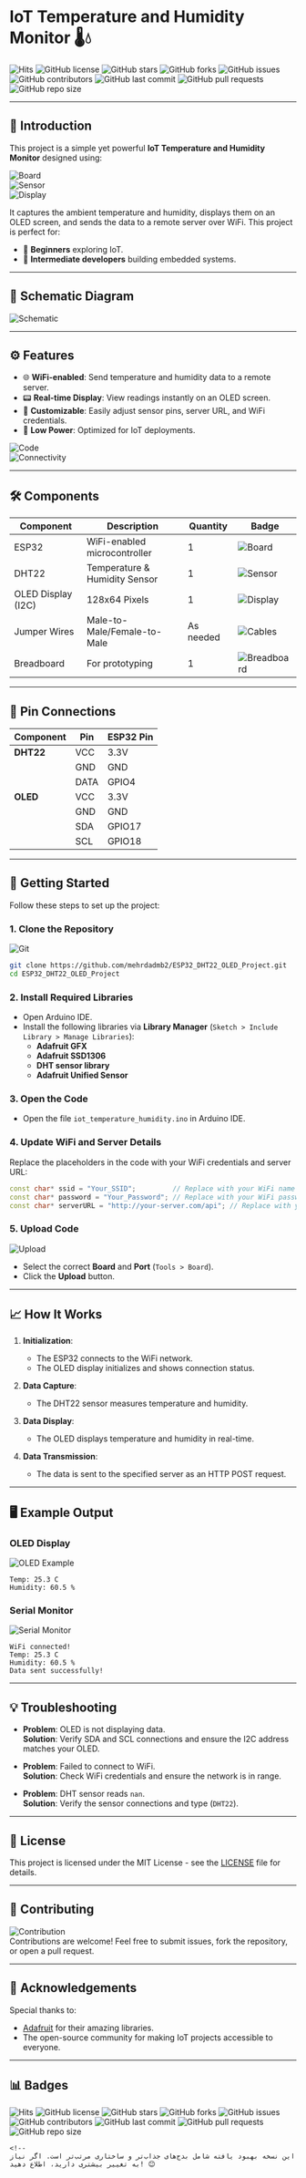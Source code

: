 # IoT Temperature and Humidity Monitor 🌡️💧

![Hits](https://hits.seeyoufarm.com/api/count/incr/badge.svg?url=https%3A%2F%2Fgithub.com%2Fmehrdadmb2%2FESP32_DHT22_OLED_Project&count_bg=%2379C83D&title_bg=%23555555&icon=github.svg&icon_color=%23E7E7E7&title=visits&edge_flat=false)
![GitHub license](https://img.shields.io/github/license/mehrdadmb2/ESP32_DHT22_OLED_Project)
![GitHub stars](https://img.shields.io/github/stars/mehrdadmb2/ESP32_DHT22_OLED_Project?style=social)
![GitHub forks](https://img.shields.io/github/forks/mehrdadmb2/ESP32_DHT22_OLED_Project?style=social)
![GitHub issues](https://img.shields.io/github/issues/mehrdadmb2/ESP32_DHT22_OLED_Project)
![GitHub contributors](https://img.shields.io/github/contributors/mehrdadmb2/ESP32_DHT22_OLED_Project)
![GitHub last commit](https://img.shields.io/github/last-commit/mehrdadmb2/ESP32_DHT22_OLED_Project)
![GitHub pull requests](https://img.shields.io/github/issues-pr/mehrdadmb2/ESP32_DHT22_OLED_Project)
![GitHub repo size](https://img.shields.io/github/repo-size/mehrdadmb2/ESP32_DHT22_OLED_Project)

---

## 📜 Introduction

This project is a simple yet powerful **IoT Temperature and Humidity Monitor** designed using:

![Board](https://img.shields.io/badge/Board-ESP32-%2344CC11?style=plastic&logo=esp32&logoColor=white)  
![Sensor](https://img.shields.io/badge/Sensor-DHT22-%23FFCC00?style=plastic&logo=sensor&logoColor=black)  
![Display](https://img.shields.io/badge/Display-OLED-%237D7D7D?style=plastic&logo=display&logoColor=white)

It captures the ambient temperature and humidity, displays them on an OLED screen, and sends the data to a remote server over WiFi. This project is perfect for:
- 🌟 **Beginners** exploring IoT.
- 🚀 **Intermediate developers** building embedded systems.

---

## 📸 Schematic Diagram

![Schematic](PIC/Schematic.png)

---

## ⚙️ Features

- 🌐 **WiFi-enabled**: Send temperature and humidity data to a remote server.
- 📟 **Real-time Display**: View readings instantly on an OLED screen.
- 🔧 **Customizable**: Easily adjust sensor pins, server URL, and WiFi credentials.
- 🔋 **Low Power**: Optimized for IoT deployments.

![Code](https://img.shields.io/badge/Code-Arduino%20C-%234078D7?style=plastic&logo=arduino&logoColor=white)  
![Connectivity](https://img.shields.io/badge/Connectivity-WiFi-%230077B5?style=plastic&logo=wifi&logoColor=white)

---

## 🛠️ Components

| **Component**         | **Description**               | **Quantity** | **Badge**                                |
|-----------------------|------------------------------|--------------|------------------------------------------|
| ESP32                 | WiFi-enabled microcontroller | 1            | ![Board](https://img.shields.io/badge/Board-ESP32-%2344CC11?style=plastic&logo=esp32&logoColor=white) |
| DHT22                 | Temperature & Humidity Sensor| 1            | ![Sensor](https://img.shields.io/badge/Sensor-DHT22-%23FFCC00?style=plastic&logo=sensor&logoColor=black) |
| OLED Display (I2C)    | 128x64 Pixels                 | 1            | ![Display](https://img.shields.io/badge/Display-OLED-%237D7D7D?style=plastic&logo=display&logoColor=white) |
| Jumper Wires          | Male-to-Male/Female-to-Male   | As needed    | ![Cables](https://img.shields.io/badge/Wires-Jumper-%23FF6347?style=plastic&logo=wireguard&logoColor=black) |
| Breadboard            | For prototyping              | 1            | ![Breadboard](https://img.shields.io/badge/Tools-Breadboard-%23F9D342?style=plastic&logo=tools&logoColor=black) |

---

## 🔌 Pin Connections

| **Component** | **Pin** | **ESP32 Pin** |
|---------------|---------|---------------|
| **DHT22**     | VCC     | 3.3V          |
|               | GND     | GND           |
|               | DATA    | GPIO4         |
| **OLED**      | VCC     | 3.3V          |
|               | GND     | GND           |
|               | SDA     | GPIO17        |
|               | SCL     | GPIO18        |

---

## 🚀 Getting Started

Follow these steps to set up the project:

### **1. Clone the Repository**
![Git](https://img.shields.io/badge/Command-Git-%23F1502F?style=plastic&logo=git&logoColor=white)
```bash
git clone https://github.com/mehrdadmb2/ESP32_DHT22_OLED_Project.git
cd ESP32_DHT22_OLED_Project
```

### **2. Install Required Libraries**
- Open Arduino IDE.  
- Install the following libraries via **Library Manager** (`Sketch > Include Library > Manage Libraries`):  
  - **Adafruit GFX**  
  - **Adafruit SSD1306**  
  - **DHT sensor library**  
  - **Adafruit Unified Sensor**  

### **3. Open the Code**
- Open the file `iot_temperature_humidity.ino` in Arduino IDE.

### **4. Update WiFi and Server Details**
Replace the placeholders in the code with your WiFi credentials and server URL:
```cpp
const char* ssid = "Your_SSID";         // Replace with your WiFi name
const char* password = "Your_Password"; // Replace with your WiFi password
const char* serverURL = "http://your-server.com/api"; // Replace with your server URL
```

### **5. Upload Code**
![Upload](https://img.shields.io/badge/Step-Upload%20Code-%234CC417?style=plastic&logo=codefactor&logoColor=white)
- Select the correct **Board** and **Port** (`Tools > Board`).
- Click the **Upload** button.

---

## 📈 How It Works

1. **Initialization**:
   - The ESP32 connects to the WiFi network.
   - The OLED display initializes and shows connection status.

2. **Data Capture**:
   - The DHT22 sensor measures temperature and humidity.

3. **Data Display**:
   - The OLED displays temperature and humidity in real-time.

4. **Data Transmission**:
   - The data is sent to the specified server as an HTTP POST request.

---

## 🖥️ Example Output

### **OLED Display**
![OLED Example](https://img.shields.io/badge/OLED%20Output-Example-%234DD0E1?style=plastic&logo=display&logoColor=black)
```
Temp: 25.3 C
Humidity: 60.5 %
```

### **Serial Monitor**
![Serial Monitor](https://img.shields.io/badge/Monitor-Serial%20Output-%2345A1FF?style=plastic&logo=logseq&logoColor=white)
```
WiFi connected!
Temp: 25.3 C
Humidity: 60.5 %
Data sent successfully!
```

---

## 💡 Troubleshooting

- **Problem**: OLED is not displaying data.  
  **Solution**: Verify SDA and SCL connections and ensure the I2C address matches your OLED.

- **Problem**: Failed to connect to WiFi.  
  **Solution**: Check WiFi credentials and ensure the network is in range.

- **Problem**: DHT sensor reads `nan`.  
  **Solution**: Verify the sensor connections and type (`DHT22`).

---

## 📜 License

This project is licensed under the MIT License - see the [LICENSE](LICENSE) file for details.

---

## 🤝 Contributing

![Contribution](https://img.shields.io/badge/Contribute-Welcome-%23FF6F61?style=plastic&logo=github&logoColor=white)  
Contributions are welcome! Feel free to submit issues, fork the repository, or open a pull request.

---

## 🌟 Acknowledgements

Special thanks to:
- [Adafruit](https://www.adafruit.com/) for their amazing libraries.
- The open-source community for making IoT projects accessible to everyone.

---

## 📊 Badges

![Hits](https://hits.seeyoufarm.com/api/count/incr/badge.svg?url=https%3A%2F%2Fgithub.com%2Fmehrdadmb2%2FESP32_DHT22_OLED_Project&count_bg=%2379C83D&title_bg=%23555555&icon=github.svg&icon_color=%23E7E7E7&title=visits&edge_flat=false)
![GitHub license](https://img.shields.io/github/license/mehrdadmb2/ESP32_DHT22_OLED_Project)
![GitHub stars](https://img.shields.io/github/stars/mehrdadmb2/ESP32_DHT22_OLED_Project?style=social)
![GitHub forks](https://img.shields.io/github/forks/mehrdadmb2/ESP32_DHT22_OLED_Project?style=social)
![GitHub issues](https://img.shields.io/github/issues/mehrdadmb2/ESP32_DHT22_OLED_Project)
![GitHub contributors](https://img.shields.io/github/contributors/mehrdadmb2/ESP32_DHT22_OLED_Project)
![GitHub last commit](https://img.shields.io/github/last-commit/mehrdadmb2/ESP32_DHT22_OLED_Project)
![GitHub pull requests](https://img.shields.io/github/issues-pr/mehrdadmb2/ESP32_DHT22_OLED_Project)
![GitHub repo size](https://img.shields.io/github/repo-size/mehrdadmb2/ESP32_DHT22_OLED_Project)
```
<!--
این نسخه بهبود یافته شامل بدج‌های جذاب‌تر و ساختاری مرتب‌تر است. اگر نیاز به تغییر بیشتری دارید، اطلاع دهید! 😊
